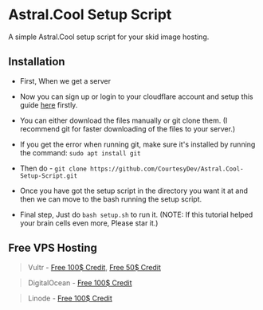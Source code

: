 # Astral.Cool Setup Script

A simple Astral.Cool setup script for your skid image hosting.

## Installation

- First, When we get a server

- Now you can sign up or login to your cloudflare account and setup this guide [here](https://setup.elixr.host/cloudflare-setup/untitled) firstly.

- You can either download the files manually or git clone them. (I recommend git for faster downloading of the files to your server.)

- If you get the error when running git, make sure it's installed by running the command: `sudo apt install git`

- Then do - `git clone https://github.com/CourtesyDev/Astral.Cool-Setup-Script.git`

- Once you have got the setup script in the directory you want it at and then we can move to the bash running the setup script.

- Final step, Just do `bash setup.sh` to run it. (NOTE: If this tutorial helped your brain cells even more, Please star it.)

## Free VPS Hosting

> Vultr - [Free 100$ Credit](https://www.vultr.com/promo/try100/), [Free 50$ Credit](https://www.vultr.com/promo/try50/?service=try50&obility_id=42460259882)

> DigitalOcean - [Free 100$ Credit](https://try.digitalocean.com/do-vs-vultr/?utm_campaign=amer_conquesting_kw_en_cpc&utm_adgroup=vultr&_keyword=vultr&_device=c&_adposition=&utm_content=conversion&utm_medium=cpc&utm_source=google)

> Linode - [Free 100$ Credit](https://www.linode.com/lp/linode-vs-vultr/?utm_source=google&utm_medium=cpc&utm_campaign=12492722312_119323564216&utm_term=g_kwd-307580604225_e_vultr&utm_content=504114856773&locationid=9007290&device=c_c)
